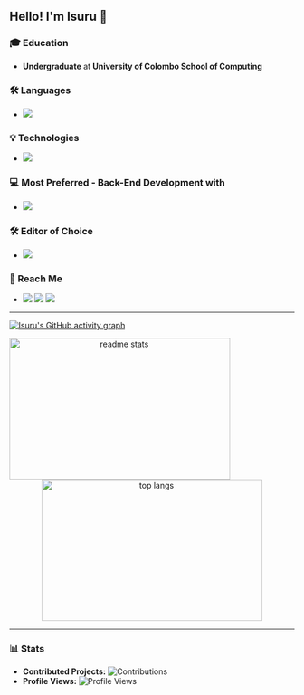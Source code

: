 ## Hello! I'm Isuru 👋

### 🎓 Education
- **Undergraduate** at **University of Colombo School of Computing**

### 🛠 Languages
- <img src="https://skillicons.dev/icons?i=c,html,css,javascript,mysql,php,java,python,r" />

### 💡 Technologies
- <img src="https://skillicons.dev/icons?i=mongodb,express,react,nodejs,npm,spring,firebase,figma,git,github,materialui,postman,qt" />

### 💻 Most Preferred - **Back-End Development with** 
- <img src="https://skillicons.dev/icons?i=mongodb,express,nodejs"/>

### 🛠 Editor of Choice
- <img src="https://skillicons.dev/icons?i=vscode,idea" />

### 📲 Reach Me 
- <a href="mailto:isurunaveen27@gmail.com"><img src="https://skillicons.dev/icons?i=gmail" /></a>
  <a href="https://www.linkedin.com/in/isuru-n-liyanaarachchi/" target="blank"><img src="https://skillicons.dev/icons?i=linkedin" /></a>
  <a href="https://instagram.com/isuru_nvn_" target="blank"><img src="https://skillicons.dev/icons?i=instagram"/></a>

---

[![Isuru's GitHub activity graph](https://github-readme-activity-graph.vercel.app/graph?username=isurunvn&theme=react-dark)](https://github.com/isurunvn/github-readme-activity-graph)

<div align="center">
<!--   <img src="https://github-readme-stats.vercel.app/api?username=isurunvn&show_icons=true&rank_icon=github&theme=transparent&hide=contribs,issues&count_private=true&hide_border=true" alt="Isuru's GitHub stats" /> -->
     <img width=390 height=250 align=left src="https://github-readme-stats.vercel.app/api?username=isurunvn&count_private=true&show_icons=true&theme=react&rank_icon=github&border_radius=10" alt="readme stats" />

  <img width=390 height=250  align-=right src="https://github-readme-stats.vercel.app/api/top-langs/?username=isurunvn&hide=HTML&langs_count=8&layout=compact&theme=react&border_radius=10&size_weight=0.5&count_weight=0.5&exclude_repo=github-readme-stats" alt="top langs" />
</div>

---

### 📊 Stats
- **Contributed Projects:** ![Contributions](https://img.shields.io/badge/contributions-53-green?style=flat-square) <!-- Adjust manually or fetch via API -->
- **Profile Views:** ![Profile Views](https://komarev.com/ghpvc/?username=isurunvn&style=flat-square)

